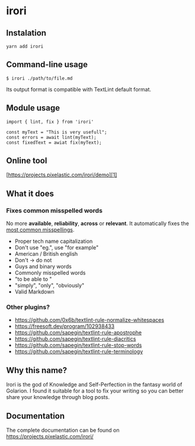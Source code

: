 <!--
  This page was automatically generated by aberlaas readme.
  DO NOT EDIT IT MANUALLY.
-->

# irori

<div class="lead"></div>

## Instalation

    yarn add irori

## Command-line usage

    $ irori ./path/to/file.md

Its output format is compatible with TextLint default format.

## Module usage

    import { lint, fix } from 'irori'

    const myText = "This is very usefull";
    const errors = await lint(myText);
    const fixedText = awiat fix(myText);

## Online tool

[https://projects.pixelastic.com/irori/demo][1]

## What it does

### Fixes common misspelled words

No more **available**, **reliability**, **across** or **relevant**. It
automatically fixes the [most common misspellings][2].

- Proper tech name capitalization
- Don't use "eg.", use "for example"
- American / British english
- Don't -> do not
- Guys and binary words
- Commonly misspelled words
- "to be able to "
- "simply", "only", "obviously"
- Valid Markdown

### Other plugins?

- https://github.com/0x6b/textlint-rule-normalize-whitespaces
- https://freesoft.dev/program/102938433
- https://github.com/sapegin/textlint-rule-apostrophe
- https://github.com/sapegin/textlint-rule-diacritics
- https://github.com/sapegin/textlint-rule-stop-words
- https://github.com/sapegin/textlint-rule-terminology


## Why this name?

Irori is the god of Knowledge and Self-Perfection in the fantasy world of
Golarion. I found it suitable for a tool to fix your writing so you can better
share your knowledge through blog posts.

[1]: https://projects.pixelastic.com/irori/demo
[2]: https://en.wikipedia.org/wiki/Wikipedia:Lists_of_common_misspellings

## Documentation

The complete documentation can be found on https://projects.pixelastic.com/irori/